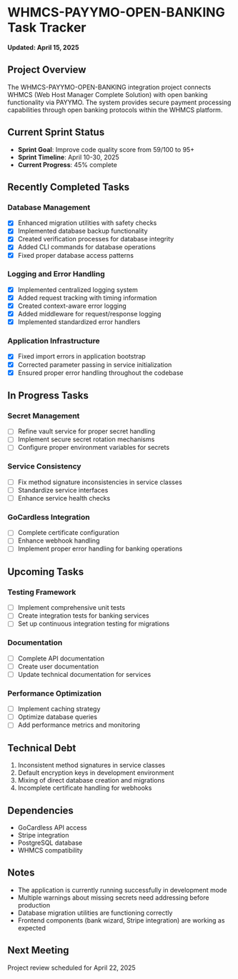 # WHMCS-PAYYMO-OPEN-BANKING Task Tracker
**Updated: April 15, 2025**

## Project Overview
The WHMCS-PAYYMO-OPEN-BANKING integration project connects WHMCS (Web Host Manager Complete Solution) with open banking functionality via PAYYMO. The system provides secure payment processing capabilities through open banking protocols within the WHMCS platform.

## Current Sprint Status
- **Sprint Goal**: Improve code quality score from 59/100 to 95+
- **Sprint Timeline**: April 10-30, 2025
- **Current Progress**: 45% complete

## Recently Completed Tasks

### Database Management
- [x] Enhanced migration utilities with safety checks
- [x] Implemented database backup functionality
- [x] Created verification processes for database integrity
- [x] Added CLI commands for database operations
- [x] Fixed proper database access patterns

### Logging and Error Handling
- [x] Implemented centralized logging system
- [x] Added request tracking with timing information
- [x] Created context-aware error logging
- [x] Added middleware for request/response logging
- [x] Implemented standardized error handlers

### Application Infrastructure
- [x] Fixed import errors in application bootstrap
- [x] Corrected parameter passing in service initialization
- [x] Ensured proper error handling throughout the codebase

## In Progress Tasks

### Secret Management
- [ ] Refine vault service for proper secret handling
- [ ] Implement secure secret rotation mechanisms
- [ ] Configure proper environment variables for secrets

### Service Consistency
- [ ] Fix method signature inconsistencies in service classes
- [ ] Standardize service interfaces
- [ ] Enhance service health checks

### GoCardless Integration
- [ ] Complete certificate configuration
- [ ] Enhance webhook handling
- [ ] Implement proper error handling for banking operations

## Upcoming Tasks

### Testing Framework
- [ ] Implement comprehensive unit tests
- [ ] Create integration tests for banking services
- [ ] Set up continuous integration testing for migrations

### Documentation
- [ ] Complete API documentation
- [ ] Create user documentation
- [ ] Update technical documentation for services

### Performance Optimization
- [ ] Implement caching strategy
- [ ] Optimize database queries
- [ ] Add performance metrics and monitoring

## Technical Debt
1. Inconsistent method signatures in service classes
2. Default encryption keys in development environment
3. Mixing of direct database creation and migrations
4. Incomplete certificate handling for webhooks

## Dependencies
- GoCardless API access
- Stripe integration
- PostgreSQL database
- WHMCS compatibility

## Notes
- The application is currently running successfully in development mode
- Multiple warnings about missing secrets need addressing before production
- Database migration utilities are functioning correctly
- Frontend components (bank wizard, Stripe integration) are working as expected

## Next Meeting
Project review scheduled for April 22, 2025